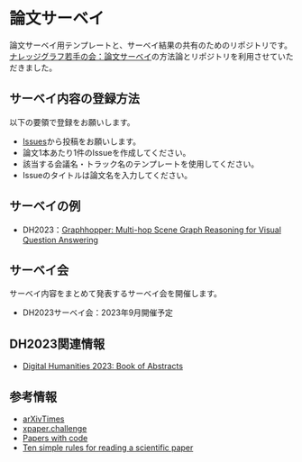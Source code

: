 # 論文サーベイ
論文サーベイ用テンプレートと、サーベイ結果の共有のためのリポジトリです。[ナレッジグラフ若手の会：論文サーベイ](https://github.com/knowledgegraph-yra/Survey)の方法論とリポジトリを利用させていただきました。

## サーベイ内容の登録方法
以下の要領で登録をお願いします。
- [Issues](https://github.com/utokyodh/survey/issues)から投稿をお願いします。
- 論文1本あたり1件のIssueを作成してください。
- 該当する会議名・トラック名のテンプレートを使用してください。
- Issueのタイトルは論文名を入力してください。

## サーベイの例
- DH2023：[Graphhopper: Multi-hop Scene Graph Reasoning for Visual Question Answering](https://github.com/knowledgegraph-yra/Survey/issues/10)

## サーベイ会
サーベイ内容をまとめて発表するサーベイ会を開催します。  
- DH2023サーベイ会：2023年9月開催予定

## DH2023関連情報
- [Digital Humanities 2023: Book of Abstracts](https://zenodo.org/record/8210808)

## 参考情報
- [arXivTimes](https://github.com/arXivTimes/arXivTimes)
- [xpaper.challenge](http://xpaperchallenge.org/)
- [Papers with code](https://paperswithcode.com/)
- [Ten simple rules for reading a scientific paper](https://journals.plos.org/ploscompbiol/article?id=10.1371/journal.pcbi.1008032)
